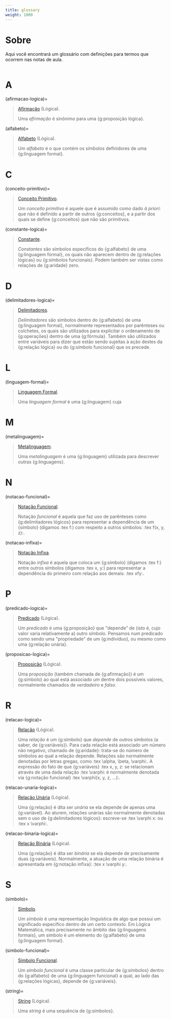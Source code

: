 ```yaml
---
title: glossary
weight: 1000
---
```


# Sobre

Aqui você encontrará um glossário com definições para termos que ocorrem nas notas de aula.

```{toc}
```

# A

(afirmacao-logica)= 
> [Afirmação](#afirmacao-logica) (Lógica).
>
> Uma _afirmação_ é sinônimo para uma {g:proposição lógica}.

(alfabeto)= 
> [Alfabeto](#alfabeto) (Lógica).
> 
> Um _alfabeto_ é o que contém os símbolos definidores de uma {g:linguagem formal}. 


# C

(conceito-primitivo)=
> [Conceito Primitivo](#conceito-primitivo).
>
> Um _conceito primitivo_ é aquele que é assumido como dado _à priori_: que não é definido a partir de outros {g:conceitos}, e a partir dos quais se define {g:conceitos} que não são primitivos.

(constante-logica)=
> [Constante](#constante-logica).
> 
> _Constantes_ são símbolos específicos do {g:alfabeto} de uma {g:linguagem formal}, os quais não aparecem dentro de {g:relações lógicas} ou {g:símbolos funcionais}. Podem também ser vistas como relações de {g:aridade} zero.

# D

(delimitadores-logica)=
> [Delimitadores](#delimitadores-logica).
> 
> _Delimitadores_ são símbolos dentro do {g:alfabeto} de uma {g:linguagem formal}, normalmente representados por parênteses ou colchetes, os quais são utilizados para explicitar o ordenamento de {g:operações} dentro de uma {g:fórmula}. Também são utilizados entre variáveis  para dizer que estão sendo sujeitas à ação destes da {g:relação lógica} ou do {g:símbolo funcional} que os precede.

# L

(linguagem-formal)= 
> [Linguagem Formal](#linguagem-formal).
> 
> Uma _linguagem formal_ é uma {g:linguagem} cuja

# M

(metalinguagem)= 
> [Metalinguagem](#metalinguagem).
> 
> Uma _metalinguagem_ é uma {g:linguagem} utilizada para descrever outras {g:linguagens}.

# N

(notacao-funcional)= 
> [Notação Funcional](#notacao-funcional).
> 
> Notação _funcional_ é aquela que faz uso de parênteses como {g:delimitadores lógicos} para representar a dependência de um {símbolo} (digamos :tex f:) com respeito a outros símbolos: :tex f(x, y, z):.

(notacao-infixa)=
> [Notação Infixa](#notacao-infixa).
> 
> Notação _infixa_ é aquela que coloca um {g:símbolo} (digamos :tex f:) entre outros símbolos (digamos :tex x, y:) para representar a dependência do primeiro com relação aos demais: :tex xfy:.

# P

(predicado-logica)=
> [Predicado](#predicado-logica) (Lógica).
> 
> Um _predicado_ é uma {g:proposição} que "depende" de (isto é, cujo valor varia relativamente a) outro símbolo. Pensamos num predicado como sendo uma "propriedade" de um {g:indivíduo}, ou mesmo como uma {g:relação unária}.

(proposicao-logica)= 
> [Proposição](#proposicao-logica) (Lógica).
>
> Uma _proposição_ (também chamada de {g:afirmação}) é um {g:símbolo} ao qual está associado um dentre dois possíveis valores, normalmente chamados de _verdadeiro_ e _falso_.

# R

(relacao-logica)= 
> [Relação](#relacao-logica) (Lógica).
>
> Uma _relação_ é um {g:símbolo} que _depende_ de outros símbolos (a saber, de {g:variáveis}). Para cada relação está associado um número não negativo, chamado de {g:aridade}: trata-se do número de símbolos ao qual a relação depende. Relações são normalmente denotadas por letras gregas, como :tex \alpha, \beta, \varphi:. A expressão do fato de que {g:variáveis} :tex x, y, z: se relacionam através de uma dada relação :tex \varphi: é normalmente denotada via {g:notação funcional} :tex \varphi(x, y, z, ...):. 

(relacao-unaria-logica)= 
> [Relação Unária](#relacao-unaria-logica) (Lógica).
>
> Uma  {g:relação} é dita ser _unária_ se ela depende de apenas uma {g:variável}. Ao aturem, relações unárias são normalmente denotadas sem o uso de {g:delimitadores lógicos}: escreve-se :tex \varphi x: ou :tex x \varphi:.

(relacao-binaria-logica)=
> [Relação Binária](#relacao-binaria-logica) (Lógica).
> 
> Uma {g:relação} é dita ser _binária_ se ela depende de precisamente duas {g:variáveis}. Normalmente, a atuação de uma relação binária é apresentada em {g:notação infixa}: :tex x \varphi y:.

# S

(simbolo)= 
> [Símbolo](#simbolo).
> 
> Um _símbolo_ é uma representação linguística de algo que possui um significado específico dentro de um certo contexto. Em Lógica Matemática, mais precisamente no âmbito das {g:linguagens formais}, um símbolo é um elemento do {g:alfabeto} de uma {g:linguagem formal}.

(simbolo-funcional)= 
> [Símbolo Funcional](#simbolo-funcional).
> 
> Um _símbolo funcional_ é uma classe particular de {g:símbolos} dentro do {g:alfabeto} de uma {g:linguagem funcional} a qual, ao lado das {g:relações lógicas}, depende de {g:variáveis}.

(string)= 
> [String](#string) (Lógica).
> 
> Uma _string_ é uma sequência de {g:símbolos}.

